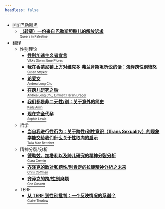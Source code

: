 ```yaml
---
headless: false
---
```


- [🇵🇸巴勒斯坦](/docs/palestine)
  - [**（转载）一份来自巴勒斯坦酷儿的解放诉求** <br/><sup><sub>Queers in Palestine</sub></sup>](/docs/palestine/queer_lib_palestine.md)
- [翻译](/docs/translated)
  - 性别理论
    - [**性别加速主义者宣言** <br/><sup><sub>Vikky Storm, Eme Flores</sub></sup>](/docs/translated/gender-accelerationist-manifesto)
    - [**我在香蒙尼镇上方对维克多·弗兰肯斯坦所说的话：演绎跨性别愤怒** <br/><sup><sub>Susan Stryker</sub></sup>](/docs/translated/my-words-to-victor-frankenstein)
    - [**论爱女** <br/><sup><sub>Andrea Long Chu</sub></sup>](/docs/translated/on-liking-women)
    - [**在跨儿研究之后** <br/><sup><sub>Andrea Long Chu, Emmett Harsin Drager</sub></sup>](/docs/translated/after_trans_studies)
    - [**我们都是非二元性/别：关于意外的简史** <br/><sup><sub>Kadji Amin</sub></sup>](/docs/translated/we_are_all_nonbinary)
    - [**现在完全代孕** <br/><sup><sub>Sophie Lewis</sub></sup>](/docs/translated/full_surrogacy_now)
  - 哲学
    - [**当自我进行性行为：关于跨性/别性意识（Trans Sexuality）的现象学能交给我们什么关于性取向的启示** <br/><sup><sub>Talia Mae Bettcher</sub></sup>](/docs/translated/philosophy/trans_orientation)
  - 精神分裂/分析
    - [**德勒兹、加塔利以及跨儿研究的精神分裂分析** <br/><sup><sub>Ciara Cremin</sub></sup>](/docs/translated/deleuze-guattari-and-the-schizoanalysis-of-trans-studies)
    - [**齐泽克的敌对和跨性/别肯定的拉康精神分析之未来** <br/><sup><sub>Chris Coffman</sub></sup>](/docs/translated/zizeks_antagonism)
    - [**齐泽克的跨/性别麻烦** <br/><sup><sub>Che Gossett</sub></sup>](/docs/translated/zizek_transtrouble)
  - TERF
    - [**从 TERF 到性别批判：一个反映情况的系谱？** <br/><sup><sub>Claire Thurlow</sub></sup>](/docs/translated/from-terf-to-gender-critical-a-telling-genealogy)
<!--[口述史](/docs/oral_history/)--> 
